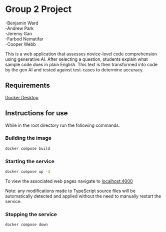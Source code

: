 # Group 2 Project

-Benjamin Ward  
-Andrew Park  
-Jeremy Gan  
-Farbod Nematifar  
-Cooper Webb

This is a web application that assesses novice-level code comprehension using generative AI. After selecting a question, students explain what sample code does in plain English. This text is then transformed into code by the gen AI and tested against test-cases to determine accuracy.

## Requirements

[Docker Desktop](https://www.docker.com/products/docker-desktop/)

## Instructions for use

While in the root directory run the following commands.

### Building the image
```sh
docker compose build
```

### Starting the service
```sh
docker compose up -d
```

To view the associated web pages navigate to 
[localhost:4000](http://localhost:4000)

Note: any modifications made to TypeScript source files will be automatically detected and applied without the need to manually restart the service.

### Stopping the service
```sh
docker compose down
```

